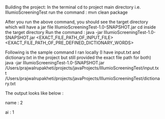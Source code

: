 Building the project: 
In the terminal cd to project main directory i.e. IllumioScreeningTest
run the command :  mvn clean package  

After you run the above command, you should see the target directory which will have a jar file IllumioScreeningTest-1.0-SNAPSHOT.jar
cd inside the target directory
Run the command : java -jar IllumioScreeningTest-1.0-SNAPSHOT.jar <EXACT_FILE_PATH_OF_INPUT_FILE> <EXACT_FILE_PATH_OF_PRE_DEFINED_DICTIONARY_WORDS>

Following is the sample command I ran locally (I have input.txt and dictionary.txt in the project but still provided the exact file path for both) 
java -jar IllumioScreeningTest-1.0-SNAPSHOT.jar /Users/prajwalrupakheti/projects/javaProjects/IllumioScreeningTest/input.txt /Users/prajwalrupakheti/projects/javaProjects/IllumioScreeningTest/dictionary.txt


The output looks like below : 

name                          : 2

ai                            : 1


